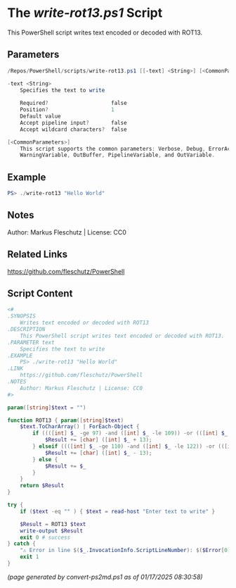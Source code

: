 The *write-rot13.ps1* Script
===========================

This PowerShell script writes text encoded or decoded with ROT13.

Parameters
----------
```powershell
/Repos/PowerShell/scripts/write-rot13.ps1 [[-text] <String>] [<CommonParameters>]

-text <String>
    Specifies the text to write
    
    Required?                    false
    Position?                    1
    Default value                
    Accept pipeline input?       false
    Accept wildcard characters?  false

[<CommonParameters>]
    This script supports the common parameters: Verbose, Debug, ErrorAction, ErrorVariable, WarningAction, 
    WarningVariable, OutBuffer, PipelineVariable, and OutVariable.
```

Example
-------
```powershell
PS> ./write-rot13 "Hello World"

```

Notes
-----
Author: Markus Fleschutz | License: CC0

Related Links
-------------
https://github.com/fleschutz/PowerShell

Script Content
--------------
```powershell
<#
.SYNOPSIS
	Writes text encoded or decoded with ROT13
.DESCRIPTION
	This PowerShell script writes text encoded or decoded with ROT13.
.PARAMETER text
	Specifies the text to write
.EXAMPLE
	PS> ./write-rot13 "Hello World"
.LINK
	https://github.com/fleschutz/PowerShell
.NOTES
	Author: Markus Fleschutz | License: CC0
#>

param([string]$text = "")

function ROT13 { param([string]$text)
	$text.ToCharArray() | ForEach-Object {
		if ((([int] $_ -ge 97) -and ([int] $_ -le 109)) -or (([int] $_ -ge 65) -and ([int] $_ -le 77))) {
			$Result += [char] ([int] $_ + 13);
		} elseif ((([int] $_ -ge 110) -and ([int] $_ -le 122)) -or (([int] $_ -ge 78) -and ([int] $_ -le 90))) {
			$Result += [char] ([int] $_ - 13);
		} else {
			$Result += $_
		}        
	}
	return $Result
}

try {
	if ($text -eq "" ) { $text = read-host "Enter text to write" }

	$Result = ROT13 $text
	write-output $Result
	exit 0 # success
} catch {
	"⚠️ Error in line $($_.InvocationInfo.ScriptLineNumber): $($Error[0])"
	exit 1
}
```

*(page generated by convert-ps2md.ps1 as of 01/17/2025 08:30:58)*
